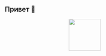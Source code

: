 ## Привет 👋

<div id="header" align="center">
  <img src="https://i.giphy.com/media/v1.Y2lkPTc5MGI3NjExMnk3NmxyOXp4c3M2ODV6dHhscDQwMTBrN2pxdnkwYWp4dWNtZDY1NSZlcD12MV9pbnRlcm5hbF9naWZfYnlfaWQmY3Q9Zw/okZ8eqHMUPDdLEAIkf/giphy.gif" width="100"/>
</div>
